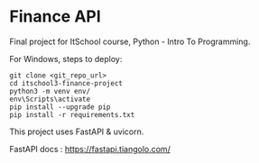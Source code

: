 # Finance API

Final project for ItSchool course, Python - Intro To Programming.

For Windows, steps to deploy:

```
git clone <git_repo_url>
cd itschool3-finance-project
python3 -m venv env/
env\Scripts\activate
pip install --upgrade pip
pip install -r requirements.txt

```

This project uses FastAPI & uvicorn.

FastAPI docs : https://fastapi.tiangolo.com/